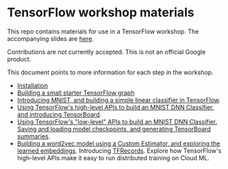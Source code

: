 
# TensorFlow workshop materials

This repo contains materials for use in a TensorFlow workshop.
The accompanying slides are
[here](https://storage.googleapis.com/amy-jo/talks/tf-workshop.pdfxx).

Contributions are not currently accepted.  This is not an official Google product.

This document points to more information for each step in the workshop.

- [Installation](INSTALL.md)
- [Building a small starter TensorFlow graph](workshop_sections/starter_tf_graph/README.md)
- [Introducing MNIST, and building a simple linear classifier in TensorFlow](workshop_sections/mnist_series/01_README_mnist_simple.md).
- [Using TensorFlow's high-level APIs to build an MNIST DNN Classifier, and introducing TensorBoard](workshop_sections/mnist_series/02_README_mnist_tflearn.md).
- [Using TensorFlow's "low-level" APIs to build an MNIST DNN Classifier. Saving and loading model checkpoints, and generating TensorBoard summaries](workshop_sections/mnist_series/03_README_mnist_layers.md).
- [Building a word2vec model using a Custom Estimator, and exploring the learned embeddings](workshop_sections/word2vec/README.md). Introducing [TFRecords](https://www.tensorflow.org/versions/r0.11/api_docs/python/python_io.html#data-io-python-functions). Explore how TensorFlow's high-level APIs make it easy to run distributed training on Cloud ML.
